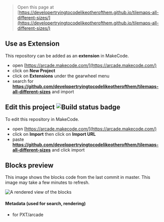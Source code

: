  


> Open this page at [https://developertryingtocodelikeotherofthem.github.io/tilemaps-all-different-sizes/](https://developertryingtocodelikeotherofthem.github.io/tilemaps-all-different-sizes/)

## Use as Extension

This repository can be added as an **extension** in MakeCode.

* open [https://arcade.makecode.com/](https://arcade.makecode.com/)
* click on **New Project**
* click on **Extensions** under the gearwheel menu
* search for **https://github.com/developertryingtocodelikeotherofthem/tilemaps-all-different-sizes** and import

## Edit this project ![Build status badge](https://github.com/developertryingtocodelikeotherofthem/tilemaps-all-different-sizes/workflows/MakeCode/badge.svg)

To edit this repository in MakeCode.

* open [https://arcade.makecode.com/](https://arcade.makecode.com/)
* click on **Import** then click on **Import URL**
* paste **https://github.com/developertryingtocodelikeotherofthem/tilemaps-all-different-sizes** and click import

## Blocks preview

This image shows the blocks code from the last commit in master.
This image may take a few minutes to refresh.

![A rendered view of the blocks](https://github.com/developertryingtocodelikeotherofthem/tilemaps-all-different-sizes/raw/master/.github/makecode/blocks.png)

#### Metadata (used for search, rendering)

* for PXT/arcade
<script src="https://makecode.com/gh-pages-embed.js"></script><script>makeCodeRender("{{ site.makecode.home_url }}", "{{ site.github.owner_name }}/{{ site.github.repository_name }}");</script>
